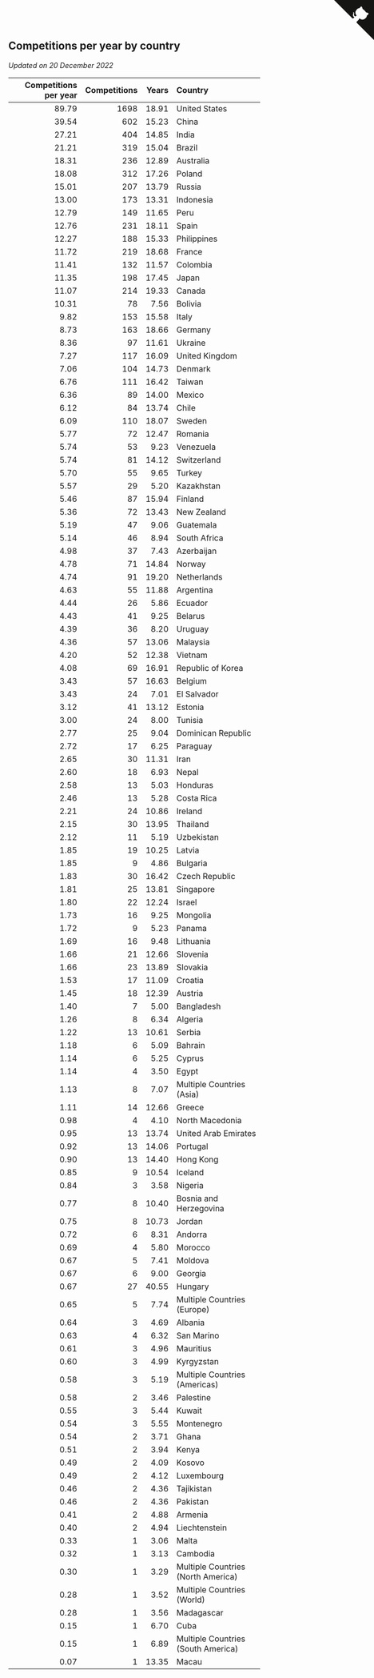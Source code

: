## Competitions per year by country

*Updated on 20 December 2022*

| Competitions per year | Competitions | Years | Country |
| ---: | ---: | ---: | :--- |
| 89.79 | 1698 | 18.91 | United States |
| 39.54 | 602 | 15.23 | China |
| 27.21 | 404 | 14.85 | India |
| 21.21 | 319 | 15.04 | Brazil |
| 18.31 | 236 | 12.89 | Australia |
| 18.08 | 312 | 17.26 | Poland |
| 15.01 | 207 | 13.79 | Russia |
| 13.00 | 173 | 13.31 | Indonesia |
| 12.79 | 149 | 11.65 | Peru |
| 12.76 | 231 | 18.11 | Spain |
| 12.27 | 188 | 15.33 | Philippines |
| 11.72 | 219 | 18.68 | France |
| 11.41 | 132 | 11.57 | Colombia |
| 11.35 | 198 | 17.45 | Japan |
| 11.07 | 214 | 19.33 | Canada |
| 10.31 | 78 | 7.56 | Bolivia |
| 9.82 | 153 | 15.58 | Italy |
| 8.73 | 163 | 18.66 | Germany |
| 8.36 | 97 | 11.61 | Ukraine |
| 7.27 | 117 | 16.09 | United Kingdom |
| 7.06 | 104 | 14.73 | Denmark |
| 6.76 | 111 | 16.42 | Taiwan |
| 6.36 | 89 | 14.00 | Mexico |
| 6.12 | 84 | 13.74 | Chile |
| 6.09 | 110 | 18.07 | Sweden |
| 5.77 | 72 | 12.47 | Romania |
| 5.74 | 53 | 9.23 | Venezuela |
| 5.74 | 81 | 14.12 | Switzerland |
| 5.70 | 55 | 9.65 | Turkey |
| 5.57 | 29 | 5.20 | Kazakhstan |
| 5.46 | 87 | 15.94 | Finland |
| 5.36 | 72 | 13.43 | New Zealand |
| 5.19 | 47 | 9.06 | Guatemala |
| 5.14 | 46 | 8.94 | South Africa |
| 4.98 | 37 | 7.43 | Azerbaijan |
| 4.78 | 71 | 14.84 | Norway |
| 4.74 | 91 | 19.20 | Netherlands |
| 4.63 | 55 | 11.88 | Argentina |
| 4.44 | 26 | 5.86 | Ecuador |
| 4.43 | 41 | 9.25 | Belarus |
| 4.39 | 36 | 8.20 | Uruguay |
| 4.36 | 57 | 13.06 | Malaysia |
| 4.20 | 52 | 12.38 | Vietnam |
| 4.08 | 69 | 16.91 | Republic of Korea |
| 3.43 | 57 | 16.63 | Belgium |
| 3.43 | 24 | 7.01 | El Salvador |
| 3.12 | 41 | 13.12 | Estonia |
| 3.00 | 24 | 8.00 | Tunisia |
| 2.77 | 25 | 9.04 | Dominican Republic |
| 2.72 | 17 | 6.25 | Paraguay |
| 2.65 | 30 | 11.31 | Iran |
| 2.60 | 18 | 6.93 | Nepal |
| 2.58 | 13 | 5.03 | Honduras |
| 2.46 | 13 | 5.28 | Costa Rica |
| 2.21 | 24 | 10.86 | Ireland |
| 2.15 | 30 | 13.95 | Thailand |
| 2.12 | 11 | 5.19 | Uzbekistan |
| 1.85 | 19 | 10.25 | Latvia |
| 1.85 | 9 | 4.86 | Bulgaria |
| 1.83 | 30 | 16.42 | Czech Republic |
| 1.81 | 25 | 13.81 | Singapore |
| 1.80 | 22 | 12.24 | Israel |
| 1.73 | 16 | 9.25 | Mongolia |
| 1.72 | 9 | 5.23 | Panama |
| 1.69 | 16 | 9.48 | Lithuania |
| 1.66 | 21 | 12.66 | Slovenia |
| 1.66 | 23 | 13.89 | Slovakia |
| 1.53 | 17 | 11.09 | Croatia |
| 1.45 | 18 | 12.39 | Austria |
| 1.40 | 7 | 5.00 | Bangladesh |
| 1.26 | 8 | 6.34 | Algeria |
| 1.22 | 13 | 10.61 | Serbia |
| 1.18 | 6 | 5.09 | Bahrain |
| 1.14 | 6 | 5.25 | Cyprus |
| 1.14 | 4 | 3.50 | Egypt |
| 1.13 | 8 | 7.07 | Multiple Countries (Asia) |
| 1.11 | 14 | 12.66 | Greece |
| 0.98 | 4 | 4.10 | North Macedonia |
| 0.95 | 13 | 13.74 | United Arab Emirates |
| 0.92 | 13 | 14.06 | Portugal |
| 0.90 | 13 | 14.40 | Hong Kong |
| 0.85 | 9 | 10.54 | Iceland |
| 0.84 | 3 | 3.58 | Nigeria |
| 0.77 | 8 | 10.40 | Bosnia and Herzegovina |
| 0.75 | 8 | 10.73 | Jordan |
| 0.72 | 6 | 8.31 | Andorra |
| 0.69 | 4 | 5.80 | Morocco |
| 0.67 | 5 | 7.41 | Moldova |
| 0.67 | 6 | 9.00 | Georgia |
| 0.67 | 27 | 40.55 | Hungary |
| 0.65 | 5 | 7.74 | Multiple Countries (Europe) |
| 0.64 | 3 | 4.69 | Albania |
| 0.63 | 4 | 6.32 | San Marino |
| 0.61 | 3 | 4.96 | Mauritius |
| 0.60 | 3 | 4.99 | Kyrgyzstan |
| 0.58 | 3 | 5.19 | Multiple Countries (Americas) |
| 0.58 | 2 | 3.46 | Palestine |
| 0.55 | 3 | 5.44 | Kuwait |
| 0.54 | 3 | 5.55 | Montenegro |
| 0.54 | 2 | 3.71 | Ghana |
| 0.51 | 2 | 3.94 | Kenya |
| 0.49 | 2 | 4.09 | Kosovo |
| 0.49 | 2 | 4.12 | Luxembourg |
| 0.46 | 2 | 4.36 | Tajikistan |
| 0.46 | 2 | 4.36 | Pakistan |
| 0.41 | 2 | 4.88 | Armenia |
| 0.40 | 2 | 4.94 | Liechtenstein |
| 0.33 | 1 | 3.06 | Malta |
| 0.32 | 1 | 3.13 | Cambodia |
| 0.30 | 1 | 3.29 | Multiple Countries (North America) |
| 0.28 | 1 | 3.52 | Multiple Countries (World) |
| 0.28 | 1 | 3.56 | Madagascar |
| 0.15 | 1 | 6.70 | Cuba |
| 0.15 | 1 | 6.89 | Multiple Countries (South America) |
| 0.07 | 1 | 13.35 | Macau |


<a href="https://github.com/jonatanklosko/wca_statistics" class="github-corner" aria-label="View source on Github"><svg width="80" height="80" viewBox="0 0 250 250" style="fill:#151513; color:#fff; position: absolute; top: 0; border: 0; right: 0;" aria-hidden="true"><path d="M0,0 L115,115 L130,115 L142,142 L250,250 L250,0 Z"></path><path d="M128.3,109.0 C113.8,99.7 119.0,89.6 119.0,89.6 C122.0,82.7 120.5,78.6 120.5,78.6 C119.2,72.0 123.4,76.3 123.4,76.3 C127.3,80.9 125.5,87.3 125.5,87.3 C122.9,97.6 130.6,101.9 134.4,103.2" fill="currentColor" style="transform-origin: 130px 106px;" class="octo-arm"></path><path d="M115.0,115.0 C114.9,115.1 118.7,116.5 119.8,115.4 L133.7,101.6 C136.9,99.2 139.9,98.4 142.2,98.6 C133.8,88.0 127.5,74.4 143.8,58.0 C148.5,53.4 154.0,51.2 159.7,51.0 C160.3,49.4 163.2,43.6 171.4,40.1 C171.4,40.1 176.1,42.5 178.8,56.2 C183.1,58.6 187.2,61.8 190.9,65.4 C194.5,69.0 197.7,73.2 200.1,77.6 C213.8,80.2 216.3,84.9 216.3,84.9 C212.7,93.1 206.9,96.0 205.4,96.6 C205.1,102.4 203.0,107.8 198.3,112.5 C181.9,128.9 168.3,122.5 157.7,114.1 C157.9,116.9 156.7,120.9 152.7,124.9 L141.0,136.5 C139.8,137.7 141.6,141.9 141.8,141.8 Z" fill="currentColor" class="octo-body"></path></svg></a><style>.github-corner:hover .octo-arm{animation:octocat-wave 560ms ease-in-out}@keyframes octocat-wave{0%,100%{transform:rotate(0)}20%,60%{transform:rotate(-25deg)}40%,80%{transform:rotate(10deg)}}@media (max-width:500px){.github-corner:hover .octo-arm{animation:none}.github-corner .octo-arm{animation:octocat-wave 560ms ease-in-out}}</style>

